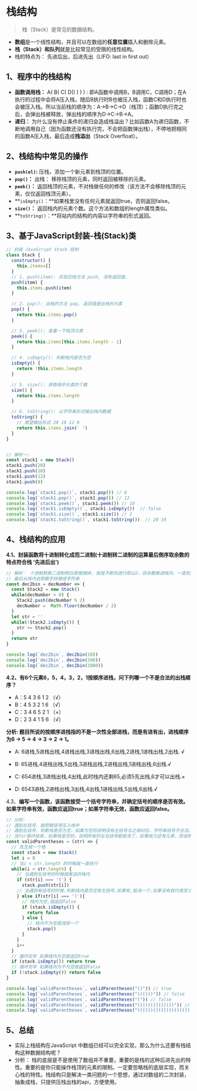 # 栈结构

> ​		栈（Stack）是常见的数据结构。

- **数组**是一个线性结构，并且可以在数组的**任意位置**插入和删除元素。
- **栈（Stack）**和**队列**就是比较常见的受限的线性结构。
- 栈的特点为： 先进后出，后进先出（LIFO: last in first out）

## 1、程序中的栈结构

- **函数调用栈：** A( B( C( D() ) ) ) :  即A函数中调用B，B调用C，C调用D；在A执行的过程中会将A压入栈，随后B执行时B也被压入栈，函数C和D执行时也会被压入栈。所以当前栈的顺序为：A->B->C->D（栈顶）；函数D执行完之后，会弹出栈被释放，弹出栈的顺序为D->C->B->A。
- **递归：** 为什么没有停止条件的递归会造成栈溢出？比如函数A为递归函数，不断地调用自己（因为函数还没有执行完，不会把函数弹出栈），不停地把相同的函数A压入栈，最后造成**栈溢出**（Stack Overfloat）。

## 2、栈结构中常见的操作

- **`push(el)`:** 压栈，添加一个新元素到栈顶的位置。
- **`pop()`：** 出栈： 移除栈顶的元素，同时返回被移除的元素。
- **`peek()`：** 返回栈顶的元素，不对栈做任何的修改（该方法不会移除栈顶的元素，仅仅返回栈顶元素）。
- **`isEmpty()`：**如果栈里没有任何元素就返回true，否则返回false。
- **`size()`：** 返回栈内的元素个数。这个方法和数组的length属性类似。
- **`toString()`：**将站内的结构的内容以字符串的形式返回。

## 3、基于JavaScript封装-栈(Stack)类

```javascript
// 封装 JavaScript Stack 结构
class Stack {
  constructor() {
    this.items=[]
  }
  // 1. push(item): 实现压栈方法 push, 没有返回值.
  push(item) {
    this.items.push(item)
  }

  // 2. pop(): 出栈的方法 pop, 返回值是出栈的元素
  pop() {
    return this.items.pop()
  }

  // 3. peek(): 查看一下栈顶元素
  peek() {
    return this.items[this.items.length - 1]
  }

  // 4. isEmpty(): 判断栈内是否为空
  isEmpty() {
    return !this.items.length
  }

  // 5. size(): 获取栈中元素的个数
  size() {
    return this.items.length
  }

  // 6. toString(): 以字符串形式输出栈内数据
  toString() {
    // 期望输出形式 20 10 12 8 
    return this.items.join(' ')
  }
}


// 解析一:
const stack1 = new Stack()
stack1.push(20)
stack1.push(10)
stack1.push(12)
stack1.push(8)

console.log(`stack1.pop()`, stack1.pop()) // 8
console.log(`stack1.pop()`, stack1.pop()) // 12
console.log(`stack1.peek()`, stack1.peek()) // 10
console.log(`stack1.isEmpty()`, stack1.isEmpty())  // false
console.log(`stack1.size()`, stack1.size()) // 2
console.log(`stack1.toString()`, stack1.toString())  // 20 10
```

## 4、栈结构的应用

**4.1、封装函数将十进制转化成而二进制(十进制转二进制的运算最后倒序取余数的特点符合栈 '先进后出')**

```javascript
// 解析： 十进制转换二进制明白原理就OK，就是不断的进行除以2，将余数推进栈内，一直到商等于0。
// 最后从栈内去除数字拼接成字符串
const dec2bin = decNumber => {
  const Stack2 = new Stack()
  while(decNumber > 0) {
    Stack2.push(decNumber % 2)
    decNumber =  Math.floor(decNumber / 2)
  }
  let str = ''
  while(!Stack2.isEmpty()) {
    str += Stack2.pop()
  }
  return str
}

console.log(`dec2bin`, dec2bin(10))
console.log(`dec2bin`, dec2bin(100))
console.log(`dec2bin`, dec2bin(1000))
```

**4.2、有6个元素6，5，4，3，2，1按顺序进栈，问下列哪一个不是合法的出栈顺序？**

- A：5 4 3 6 1 2 （√）
- B：4 5 3 2 1 6 （√）
- C：3 4 6 5 2 1 （×）
- D：2 3 4 1 5 6 （√）

**分析: 题目所说的按顺序进栈指的不是一次性全部进栈，而是有进有出，进栈顺序为6 -> 5 -> 4 -> 3 -> 2 -> 1。**

- A: 6进栈,5进栈出栈,4进栈出栈,3进栈出栈,6出栈,2进栈,1进栈出栈,2出栈. √

- B: 65进栈,4进栈出栈,5出栈,3进栈出栈,2进栈出栈,1进栈出栈,6出栈.√

* C: 654进栈,3进栈出栈,4出栈,此时栈内还剩65,必须5先出栈,6才可以出栈.×

* D: 6543进栈,2进栈出栈,3出栈,4出栈,1进栈出栈,5出栈,6出栈.√

4.3、**编写一个函数，该函数接受一个括号字符串，并确定括号的顺序是否有效。如果字符串有效，函数应返回true；如果字符串无效，函数应返回false。**

```javascript
// 分析:
// 遇到左括号，就把做括号压入栈中
// 遇到右括号，判断栈是否为空，如果为空则说明没有左括号与之相对应，字符串括号不合法。如果栈不为空，则把栈顶元素移除，这对括号就抵消了。
// 当for循环结束，如果栈是空的，说明所有的左右括号都抵消了，如果栈力还有元素，则说明缺少右括号，字符串括号不合法。
const validParentheses = (str) => {
  // 先生成一个栈
  const stack = new Stack()
  let i = 0
  // 当i < str.length 的时候就一直执行
  while(i < str.length) {
    // 当遇到左括号的时候就推送的栈内
    if (str[i] === '(') {
      stack.push(str[i])
    // 当遇到有括号的时候,判断栈内是否还有左括号,如果有,抵消一个,如果没有就代表至少多出了一个右括号
    } else if(str[i] === ')'){
      // 栈内为空,就返回false
      if (stack.isEmpty()) {
        return false
      } else {
        // 栈内不为空就消除一个
        stack.pop()
      }
    }
    i++
  }
  // 循环完毕 如果栈内为空就返回true
  if (stack.isEmpty()) return true
  // 循环完毕 如果栈内为不为空就返回false
  if (!stack.isEmpty()) return false
}

console.log(`validParentheses`, validParentheses("()")) // true
console.log(`validParentheses`, validParentheses(")(()))")) // false
console.log(`validParentheses`, validParentheses("(")) // false
console.log(`validParentheses`, validParentheses("(())((()())())")) // true
console.log(`validParentheses`, validParentheses("((()))()()()()()(())()")) // true
```

## 5、总结

- 实际上栈结构在JavaScript 中数组已经可以完全实现，那么为什么还要有栈结构这种数据结构呢？
- 分析： 栈的底层是不是使用了数组并不重要，重要的是栈的这种后进先出的特性。重要的是你只能操作栈顶的元素的限制。一定要忽略栈的底层实现，而关心栈的特性。栈结构只是解决一类问题的一个思想，通过对数组的二次封装，抽象成栈，只提供压栈出栈的api，方便使用。